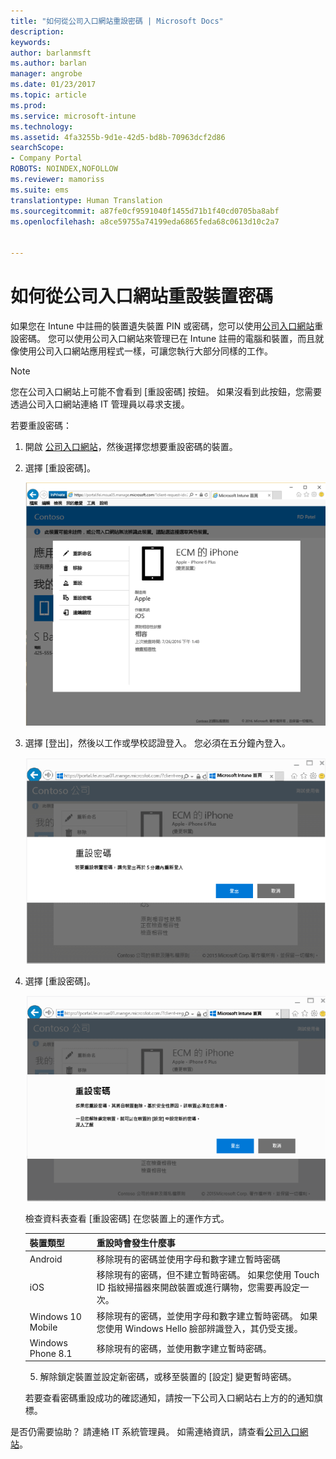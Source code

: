 ```yaml
---
title: "如何從公司入口網站重設密碼 | Microsoft Docs"
description: 
keywords: 
author: barlanmsft
ms.author: barlan
manager: angrobe
ms.date: 01/23/2017
ms.topic: article
ms.prod: 
ms.service: microsoft-intune
ms.technology: 
ms.assetid: 4fa3255b-9d1e-42d5-bd8b-70963dcf2d86
searchScope:
- Company Portal
ROBOTS: NOINDEX,NOFOLLOW
ms.reviewer: mamoriss
ms.suite: ems
translationtype: Human Translation
ms.sourcegitcommit: a87fe0cf9591040f1455d71b1f40cd0705ba8abf
ms.openlocfilehash: a8ce59755a74199eda6865feda68c0613d10c2a7


---
```


# <a name="how-to-reset-your-device-passcode-from-the-company-portal-website"></a>如何從公司入口網站重設裝置密碼

如果您在 Intune 中註冊的裝置遺失裝置 PIN 或密碼，您可以使用[公司入口網站](http://portal.manage.microsoft.com)重設密碼。 您可以使用公司入口網站來管理已在 Intune 註冊的電腦和裝置，而且就像使用公司入口網站應用程式一樣，可讓您執行大部分同樣的工作。

> [!NOTE]
> 您在公司入口網站上可能不會看到 [重設密碼] 按鈕。 如果沒看到此按鈕，您需要透過公司入口網站連絡 IT 管理員以尋求支援。

若要重設密碼：

1.  開啟 [公司入口網站](http://portal.manage.microsoft.com)，然後選擇您想要重設密碼的裝置。

2.  選擇 [重設密碼]。

    ![裝置詳細資料與 [重設密碼] 按鈕](./media/iwp-screen-with-all-options.png)

3.  選擇 [登出]，然後以工作或學校認證登入。 您必須在五分鐘內登入。

    ![重設訊息與 [登出] 按鈕](./media/iwp-2-sign-out.png)

4.  選擇 [重設密碼]。

    ![說明當您重設密碼時所發生情況的訊息](./media/iwp-3-tap-reset-passcode-after-signin.png)

    檢查資料表查看 [重設密碼] 在您裝置上的運作方式。

    |裝置類型|重設時會發生什麼事|
    |------------|-----------|
    |Android|移除現有的密碼並使用字母和數字建立暫時密碼|
    |iOS|移除現有的密碼，但不建立暫時密碼。 如果您使用 Touch ID 指紋掃描器來開啟裝置或進行購物，您需要再設定一次。|
    |Windows 10 Mobile|移除現有的密碼，並使用字母和數字建立暫時密碼。 如果您使用 Windows Hello 臉部辨識登入，其仍受支援。|
    |Windows Phone 8.1|移除現有的密碼，並使用數字建立暫時密碼。|

    5.  解除鎖定裝置並設定新密碼，或移至裝置的 [設定] 變更暫時密碼。

    若要查看密碼重設成功的確認通知，請按一下公司入口網站右上方的的通知旗標。

是否仍需要協助？ 請連絡 IT 系統管理員。 如需連絡資訊，請查看[公司入口網站](http://portal.manage.microsoft.com)。



<!--HONumber=Jan17_HO4-->


